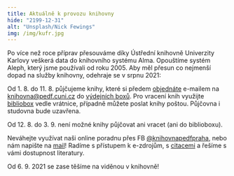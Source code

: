 ```yaml
---
title: Aktuálně k provozu knihovny
hide: "2199-12-31"
alt: "Unsplash/Nick Fewings"
img: /img/kufr.jpg
---
```


Po více než roce příprav přesouváme díky Ústřední knihovně Univerzity Karlovy
veškerá data do knihovního systému Alma. Opouštíme systém Aleph, který jsme
používali od roku 2005. Aby měl přesun co nejmenší dopad na služby knihovny,
odehraje se v srpnu 2021:

Od 1. 8. do 11. 8. půjčujeme knihy, které si předem 
[objednáte](online_objednani.html)  e-mailem na 
<a href="mailto:knihovna@pedf.cuni.cz">knihovna@pedf.cuni.cz</a>
do [výdejních boxů](https://knihovna.pedf.cuni.cz/rezervacni_boxy.html). 
Pro vracení knih využijte [bibliobox](bibliobox.html) 
vedle vrátnice, případně můžete poslat knihy poštou. Půjčovna i 
studovna bude uzavřena.

Od 12. 8. do 3. 9. není možné knihy půjčovat ani vracet (ani do biblioboxu).

Neváhejte využívat naši
online poradnu přes FB [@knihovnapedfpraha](https://www.facebook.com/knihovnapedfpraha),
nebo nám napište na [mail](mailto:knihovna@pedf.cuni.cz)! Radíme s přístupem k e-zdrojům, s
[citacemi](inform_vzdelavani.htm) a řešíme s vámi dostupnost literatury.

Od 6. 9. 2021 se zase těšíme na viděnou v knihovně!
